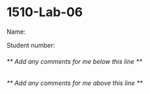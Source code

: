 # 1510-Lab-06

Name:

Student number:

###### ** Add any comments for me below this line **

###### ** Add any comments for me above this line **
